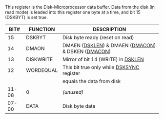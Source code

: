 This register is the Disk-Microprocessor data buffer.
Data from the disk (in read mode) is leaded into this
register one byte at a time, and bit 15 (DSKBYT) is set true.


| BIT#  | FUNCTION | DESCRIPTION                                      |
|---|---|---|
| 15    | DSKBYT   | Disk byte ready (reset on read)                  |
| 14    | DMAON    | DMAEN ([DSKLEN](DSKLEN.md)) & DMAEN ([DMACON](DMACON.md)) & DSKEN ([DMACON](DMACON.md)) |
| 13    | DISKWRITE| Mirror of bit 14 (WRITE) in [DSKLEN](DSKLEN.md)               |
| 12    | WORDEQUAL| This bit true only while [DSKSYNC](DSKSYNC.md) register        |
|       |          | equals the data from disk                        |
| 11-08 | 0        | _(unused)_                                         |
| 07-00 | DATA     | Disk byte data                                   |